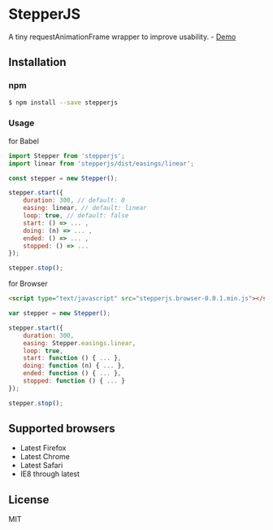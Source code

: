 # StepperJS

A tiny requestAnimationFrame wrapper to improve usability.  - [Demo](https://uyeong.github.io/stepperjs/)

## Installation

### npm

```bash
$ npm install --save stepperjs
```

### Usage

for Babel

```js
import Stepper from 'stepperjs';
import linear from 'stepperjs/dist/easings/linear';

const stepper = new Stepper();

stepper.start({
    duration: 300, // default: 0
    easing: linear, // default: linear
    loop: true, // default: false
    start: () => ... ,
    doing: (n) => ... ,
    ended: () => ... ,
    stopped: () => ...
});

stepper.stop();
```

for Browser

```html
<script type="text/javascript" src="stepperjs.browser-0.0.1.min.js"></script></head>
```

```js
var stepper = new Stepper();

stepper.start({
    duration: 300,
    easing: Stepper.easings.linear,
    loop: true,
    start: function () { ... },
    doing: function (n) { ... },
    ended: function () { ... },
    stopped: function () { ... }
});

stepper.stop();
```

## Supported browsers

 - Latest Firefox
 - Latest Chrome
 - Latest Safari
 - IE8 through latest

## License

MIT
